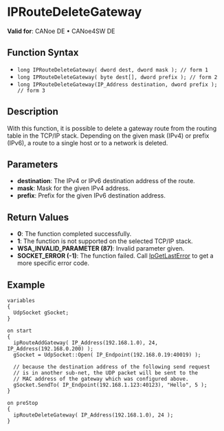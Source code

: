 # IPRouteDeleteGateway

**Valid for**: CANoe DE • CANoe4SW DE

## Function Syntax

- `long IPRouteDeleteGateway( dword dest, dword mask ); // form 1`
- `long IPRouteDeleteGateway( byte dest[], dword prefix ); // form 2`
- `long IPRouteDeleteGateway(IP_Address destination, dword prefix ); // form 3`

## Description

With this function, it is possible to delete a gateway route from the routing table in the TCP/IP stack. Depending on the given mask (IPv4) or prefix (IPv6), a route to a single host or to a network is deleted.

## Parameters

- **destination**: The IPv4 or IPv6 destination address of the route.
- **mask**: Mask for the given IPv4 address.
- **prefix**: Prefix for the given IPv6 destination address.

## Return Values

- **0**: The function completed successfully.
- **1**: The function is not supported on the selected TCP/IP stack.
- **WSA_INVALID_PARAMETER (87)**: Invalid parameter given.
- **SOCKET_ERROR (-1)**: The function failed. Call [IpGetLastError](CAPLfunctionIPGetLastError.md) to get a more specific error code.

## Example

```plaintext
variables
{
  UdpSocket gSocket;
}

on start
{
  ipRouteAddGateway( IP_Address(192.168.1.0), 24, IP_Address(192.168.0.200) );
  gSocket = UdpSocket::Open( IP_Endpoint(192.168.0.19:40019) );

  // because the destination address of the following send request
  // is in another sub-net, the UDP packet will be sent to the
  // MAC address of the gateway which was configured above.
  gSocket.SendTo( IP_Endpoint(192.168.1.123:40123), "Hello", 5 );
}

on preStop
{
  ipRouteDeleteGateway( IP_Address(192.168.1.0), 24 );
}
```
